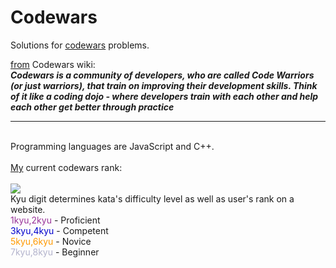# Codewars
Solutions for <a href="http://www.codewars.com">codewars</a> problems.

<a href="https://github.com/Codewars/codewars.com/wiki/About-Codewars">from</a> Codewars wiki:
<br>
<b><i>Codewars is a community of developers, who are called Code Warriors (or just warriors), that train on improving their development skills. Think of it like a coding dojo - where developers train with each other and help each other get better through practice</i></b>
<br>
<hr>
<br>
Programming languages are JavaScript and C++.
<br>
<br>
<a href=https://www.codewars.com/users/M0rTy_>My</a> current codewars rank:
<br>
<br>
<img src=https://www.codewars.com/users/M0rTy_/badges/large>

<br>
Kyu digit determines kata's difficulty level as well as user's rank on a website.
<br>
<font color=#993399>1kyu,2kyu</font> - Proficient
<br>
<font color=#0000cc>3kyu,4kyu</font> - Competent
<br>
<font color=#ff9900>5kyu,6kyu</font> - Novice
<br>
<font color=#b3b3cc>7kyu,8kyu</font> - Beginner
<br>
